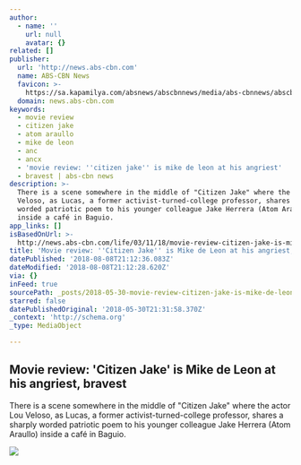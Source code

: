 ```yaml
---
author:
  - name: ''
    url: null
    avatar: {}
related: []
publisher:
  url: 'http://news.abs-cbn.com'
  name: ABS-CBN News
  favicon: >-
    https://sa.kapamilya.com/absnews/abscbnnews/media/abs-cbnnews/abscbnmaster/newsfavicon.png
  domain: news.abs-cbn.com
keywords:
  - movie review
  - citizen jake
  - atom araullo
  - mike de leon
  - anc
  - ancx
  - 'movie review: ''citizen jake'' is mike de leon at his angriest'
  - bravest | abs-cbn news
description: >-
  There is a scene somewhere in the middle of "Citizen Jake" where the actor Lou
  Veloso, as Lucas, a former activist-turned-college professor, shares a sharply
  worded patriotic poem to his younger colleague Jake Herrera (Atom Araullo)
  inside a café in Baguio.
app_links: []
isBasedOnUrl: >-
  http://news.abs-cbn.com/life/03/11/18/movie-review-citizen-jake-is-mike-de-leon-at-his-angriest-bravest
title: 'Movie review: ''Citizen Jake'' is Mike de Leon at his angriest, bravest'
datePublished: '2018-08-08T21:12:36.083Z'
dateModified: '2018-08-08T21:12:28.620Z'
via: {}
inFeed: true
sourcePath: _posts/2018-05-30-movie-review-citizen-jake-is-mike-de-leon-at-his-angriest.md
starred: false
datePublishedOriginal: '2018-05-30T21:31:58.370Z'
_context: 'http://schema.org'
_type: MediaObject

---
```

<article style=""><h1>Movie review: 'Citizen Jake' is Mike de Leon at his angriest, bravest</h1><p>There is a scene somewhere in the middle of "Citizen Jake" where the actor Lou Veloso, as Lucas, a former activist-turned-college professor, shares a sharply worded patriotic poem to his younger colleague Jake Herrera (Atom Araullo) inside a café in Baguio.</p><img src="https://sa.kapamilya.com/absnews/abscbnnews/media/2017/news/10/30/103017_atom.jpg" /></article>